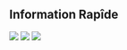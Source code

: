 ## Information Rapîde 
![](https://img.shields.io/badge/OS-Manjaro_GNOME-informational?style=flat&logoColor=white&color=2874A6)
![](https://img.shields.io/badge/Text_Editor-Atom-informational?style=flat&logoColor=white&color=2874A6)
![](https://img.shields.io/badge/Processeur-Ryzen_5_1600_AD-informational?style=flat&logoColor=white&color=2874A6)
